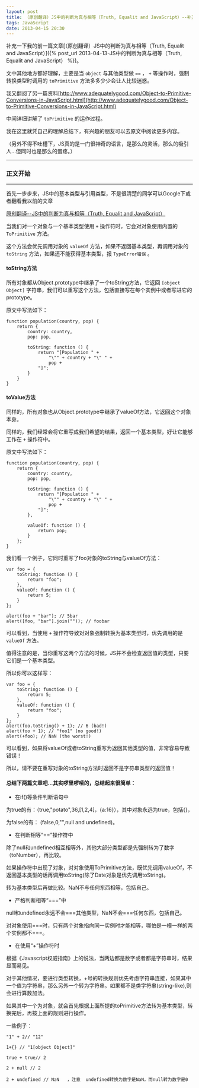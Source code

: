 ```yaml
---
layout: post
title: （原创翻译）JS中的判断为真与相等（Truth, Equalit and JavaScript）--补充
tags: JavaScript
date: 2013-04-15 20:30
---
```


补充一下我的前一篇文章[（原创翻译）JS中的判断为真与相等（Truth, Equalit and JavaScript）]({% post_url 2013-04-13-JS中的判断为真与相等（Truth, Equalit and JavaScript） %})。


文中其他地方都好理解，主要是当 `object` 与其他类型做 `==` ， `+` 等操作时，强制转换类型时调用的 `toPrimitive` 方法多多少少会让人比较迷惑。

我又翻阅了另一篇资料[http://www.adequatelygood.com/Object-to-Primitive-Conversions-in-JavaScript.html](http://www.adequatelygood.com/Object-to-Primitive-Conversions-in-JavaScript.html)

中间详细讲解了 `toPrimitive` 的运作过程。

我在这里就凭自己的理解总结下，有兴趣的朋友可以去原文中阅读更多内容。

（另外不得不吐槽下，JS真的是一门很神奇的语言，是那么的灵活，那么的吸引人...但同时也是那么的蛋疼。）

<!--more-->

----------
### 正文开始
----------

首先一步步来，JS中的基本类型与引用类型，不是很清楚的同学可以Google下或者翻看我以前的文章

[原创翻译--JS中的判断为真与相等（Truth, Equalit and JavaScript）]({{site.url}}/blog/2013/04/13/%E5%8E%9F%E5%88%9B%E7%BF%BB%E8%AF%91--JS%E4%B8%AD%E7%9A%84%E5%88%A4%E6%96%AD%E4%B8%BA%E7%9C%9F%E4%B8%8E%E7%9B%B8%E7%AD%89%EF%BC%88Truth,%20Equalit%20and%20JavaScript%EF%BC%89/)

当我们对一个对象与一个基本类型使用 `+` 操作符时，它会对对象使用内置的 `ToPrimitive` 方法。

这个方法会优先调用对象的 `valueOf` 方法，如果不返回基本类型，再调用对象的 `toString` 方法，如果还不能获得基本类型，报 `TypeError错误` 。

#### toString方法

所有对象都从Object.prototype中继承了一个toString方法，它返回 `[object Object]` 字符串，我们可以重写这个方法，包括直接写在每个实例中或者写进它的prototype。

原文中写法如下：

    function population(country, pop) {
        return {
            country: country,
            pop: pop,
            
            toString: function () {
                return "[Population " + 
                    "\"" + country + "\" " +
                    pop +
                "]";
            }
        }
    }

#### toValue方法

同样的，所有对象也从Object.prototype中继承了valueOf方法，它返回这个对象本身。

同样的，我们经常会将它重写成我们希望的结果，返回一个基本类型，好让它能够工作在 `+` 操作符中。

原文中写法如下：

    function population(country, pop) {
        return {
            country: country,
            pop: pop,
            
            toString: function () {
                return "[Population " + 
                    "\"" + country + "\" " +
                    pop +
                "]";
            },
            
            valueOf: function () {
                return pop;
            }
        };
    }

我们看一个例子，它同时重写了foo对象的toString与valueOf方法：

    var foo = {
        toString: function () {
            return "foo";
        },
        valueOf: function () {
            return 5;
        }
    };

    alert(foo + "bar"); // 5bar
    alert([foo, "bar"].join("")); // foobar

可以看到，当使用 `+` 操作符导致对对象强制转换为基本类型时，优先调用的是 `valueOf` 方法。

值得注意的是，当你重写这两个方法的时候，JS并不会检查返回值的类型，只要它们是一个基本类型。

所以你可以这样写：

    var foo = {
        toString: function () {
            return 5;
        },
        valueOf: function () {
            return "foo";
        }
    };
    alert(foo.toString() + 1); // 6 (bad!)
    alert(foo + 1); // "foo1" (no good!)
    alert(+foo); // NaN (the worst!)

可以看到，如果将valueOf或者toString重写为返回其他类型的值，非常容易导致错误！

所以，请不要在重写对象的toString方法时返回不是字符串类型的返回值！

#### 总结下两篇文章吧...其实啰里啰嗦的，总结起来很简单：

- 在if()等条件判断语句中

为true的有：（true,"potato",36,[1,2,4]，{a:16}），其中对象永远为true，包括{}，

为false的有： (false,0,"",null and undefined)。

- 在判断相等“==”操作符中

除了null和undefined相互相等外，其他大部分类型都是先强制转为了数字（toNumber），再比较。

如果操作符中出现了对象，对对象使用ToPrimitive方法，既优先调用valueOf，不返回基本类型的话再调用toString(除了Date对象是优先调用toString)。

转为基本类型后再做比较。NaN不与任何东西相等，包括自己。

- 严格判断相等“===”中

null和undefined永远不会===其他类型，NaN不会===任何东西，包括自己。

对对象使用===时，只有两个对象指向同一实例时才能相等，哪怕是一模一样的两个实例都不===。

- 在使用“+”操作符时

根据《Javascript权威指南》上的说法，当两边都是数字或者都是字符串时，结果显而易见。

对于其他情况，要进行类型转换，+号的转换规则优先考虑字符串连接，如果其中一个值为字符串，那么另外一个转为字符串。如果都不是类字符串(string-like),则会进行算数加法。

如果其中一个为对象，就会首先根据上面所提的toPrimitive方法转为基本类型，转换完后，再按上面的规则进行操作。

一些例子：

    "1" + 2// "12"

    1+{} // "1[object Object]"

    true + true// 2

    2 + null // 2

    2 + undefined // NaN   ，注意  undefined转换为数字是NaN，而null转为数字是0

